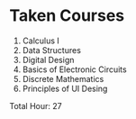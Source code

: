 # Taken Courses
1. Calculus I
2. Data Structures 
3. Digital Design
4. Basics of Electronic Circuits
5. Discrete Mathematics
6. Principles of UI Desing

Total Hour: 27  
